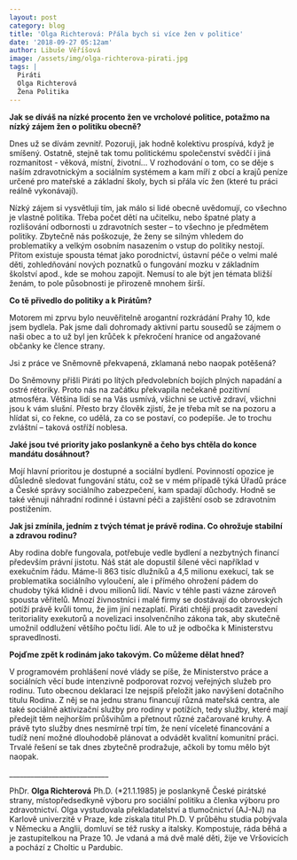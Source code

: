 ```yaml
---
layout: post
category: blog
title: 'Olga Richterová: Přála bych si více žen v politice'
date: '2018-09-27 05:12am'
author: Libuše Věříšová
image: /assets/img/olga-richterova-pirati.jpg
tags: |
  Piráti
  Olga Richterová
  Žena Politika
---
```

**Jak se díváš na nízké procento žen ve vrcholové politice, potažmo na nízký zájem žen o politiku obecně?**

Dnes už se dívám zevnitř. Pozoruji, jak hodně kolektivu prospívá, když je smíšený. Ostatně, stejně tak tomu politickému společenství svědčí i jiná rozmanitost - věková, místní, životní… V rozhodování o tom, co se děje s naším zdravotnickým a sociálním systémem a kam míří z obcí a krajů peníze určené pro mateřské a základní školy, bych si přála víc žen (které tu práci reálně vykonávají).

Nízký zájem si vysvětluji tím, jak málo si lidé obecně uvědomují, co všechno je vlastně politika. Třeba počet dětí na učitelku, nebo špatné platy a rozlišování odbornosti u zdravotních sester – to všechno je předmětem politiky. Zbytečně nás poškozuje, že ženy se silným vhledem do problematiky a velkým osobním nasazením o vstup do politiky nestojí. Přitom existuje spousta témat jako porodnictví, ústavní péče o velmi malé děti, zohledňování nových poznatků o fungování mozku v základním školství apod., kde se mohou zapojit. Nemusí to ale být jen témata bližší ženám, to pole působnosti je přirozeně mnohem širší.

**Co tě přivedlo do politiky a k Pirátům?**

Motorem mi zprvu bylo neuvěřitelně arogantní rozkrádání Prahy 10, kde jsem bydlela. Pak jsme dali dohromady aktivní partu sousedů se zájmem o naši obec a to už byl jen krůček k překročení hranice od angažované občanky ke člence strany.

Jsi z práce ve Sněmovně překvapená, zklamaná nebo naopak potěšená? 

Do Sněmovny přišli Piráti po lítých předvolebních bojích plných napadání a ostré rétoriky. Proto nás na začátku překvapila nečekaně pozitivní atmosféra. Většina lidí se na Vás usmívá, všichni se uctivě zdraví, všichni jsou k vám slušní. Přesto brzy člověk zjistí, že je třeba mít se na pozoru a hlídat si, co řekne, co udělá, za co se postaví, co podepíše. Je to trochu zvláštní – taková ostříží noblesa.

**Jaké jsou tvé priority jako poslankyně a čeho bys chtěla do konce mandátu dosáhnout?**

Mojí hlavní prioritou je dostupné a sociální bydlení. Povinností opozice je důsledně sledovat fungování státu, což se v mém případě týká Úřadů práce a České správy sociálního zabezpečení, kam spadají důchody. Hodně se také věnuji náhradní rodinné i ústavní péči a zajištění osob se zdravotním postižením. 

**Jak jsi zmínila, jedním z tvých témat je právě rodina. Co ohrožuje stabilní a zdravou rodinu?**

Aby rodina dobře fungovala, potřebuje vedle bydlení a nezbytných financí především právní jistotu. Náš stát ale dopustil šílené věci například v exekučním řádu. Máme-li 863 tisíc dlužníků a 4,5 milionu exekucí, tak se problematika sociálního vyloučení, ale i přímého ohrožení pádem do chudoby týká klidně i dvou milionů lidí. Navíc v téhle pasti vázne zároveň spousta věřitelů. Mnozí živnostníci i malé firmy se dostávají do obrovských potíží právě kvůli tomu, že jim jiní nezaplatí. Piráti chtějí prosadit zavedení teritoriality exekutorů a novelizaci insolvenčního zákona tak, aby skutečně umožnil oddlužení většího počtu lidí. Ale to už je odbočka k Ministerstvu spravedlnosti.

**Pojďme zpět k rodinám jako takovým. Co můžeme dělat hned?**

V programovém prohlášení nové vlády se píše, že Ministerstvo práce a sociálních věcí bude intenzivně podporovat rozvoj veřejných služeb pro rodinu. Tuto obecnou deklaraci lze nejspíš přeložit jako navýšení dotačního titulu Rodina. Z něj se na jednu stranu financují různá mateřská centra, ale také sociálně aktivizační služby pro rodiny v potížích, tedy služby, které mají předejít těm nejhorším průšvihům a přetnout různé začarované kruhy. A právě tyto služby dnes nesmírně trpí tím, že není víceleté financování a tudíž není možné dlouhodobě plánovat a odvádět kvalitní komunitní práci. Trvalé řešení se tak dnes zbytečně prodražuje, ačkoli by tomu mělo být naopak.

\_\_\_\_\_\_\_\_\_\_\_\_\_\_\_\_\_\_\_\_\_\_\_\_\_\_\_\_

PhDr. **Olga Richterová** Ph.D. (*21.1.1985) je poslankyně České pirátské strany, místopředsedkyně výboru pro sociální politiku a členka výboru pro zdravotnictví. Olga vystudovala překladatelství a tlumočnictví (AJ-NJ) na Karlově univerzitě v Praze, kde získala titul Ph.D. V průběhu studia pobývala v Německu a Anglii, domluví se též rusky a italsky. Kompostuje, ráda běhá a je zastupitelkou na Praze 10. Je vdaná a má dvě malé děti, žije ve Vršovicích a pochází z Choltic u Pardubic.
